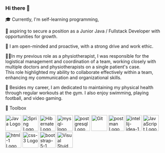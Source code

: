 ### Hi there 👋

<!--
**wojcikiewicz1/wojcikiewicz1** is a ✨ _special_ ✨ repository because its `README.md` (this file) appears on your GitHub profile.

Here are some ideas to get you started:

- 🔭 I’m currently working on ...
- 🌱 I’m currently learning ...
- 👯 I’m looking to collaborate on ...
- 🤔 I’m looking for help with ...
- 💬 Ask me about ...
- 📫 How to reach me: ...
- 😄 Pronouns: ...
- ⚡ Fun fact: ...
-->

🎓 Currently, I'm self-learning programming,

🔎 aspiring to secure a position as a Junior Java / Fullstack Developer with opportunities for growth.

🌱 I am open-minded and proactive, with a strong drive and work ethic.

🧑‍⚕️In my previous role as a physiotherapist, I was responsible for the logistical management and coordination of a team, working closely with multiple doctors and physiotherapists on a single patient's case.    
   This role highlighted my ability to collaborate effectively within a team, enhancing my communication and organizational skills.

💪 Besides my career, I am dedicated to maintaining my physical health through regular workouts at the gym. I also enjoy swimming, playing football, and video gaming.

🧰 Toolbox

<img src="https://cdn.worldvectorlogo.com/logos/java.svg" alt="Java Logo" width="50" height="50"/>  <img src="https://cdn.worldvectorlogo.com/logos/spring-3.svg" alt="Spring Logo" width="50" height="50"/>  <img src="https://cdn.worldvectorlogo.com/logos/hibernate.svg" alt="Hibernate Logo" width="50" height="50"/>  <img src="https://cdn.worldvectorlogo.com/logos/mysql-logo.svg" alt="mysql-logo Logo" width="50" height="50"/>  <img src="https://cdn.worldvectorlogo.com/logos/postgresql.svg" alt="postgresql Logo" width="50" height="50"/> <img src="https://cdn.worldvectorlogo.com/logos/git.svg" alt="Git" width="50" height="50"/>  <img src="https://cdn.worldvectorlogo.com/logos/postman.svg" alt="postman Logo" width="50" height="50"/>  <img src="https://cdn.worldvectorlogo.com/logos/intellij-idea-1.svg" alt="intellij-idea-1 Logo" width="50" height="50"/> <img src="https://cdn.worldvectorlogo.com/logos/logo-javascript.svg" alt="JavaScript Logo" width="50" height="50"/> <img src="https://cdn.worldvectorlogo.com/logos/html-1.svg" alt="html-1 Logo" width="50" height="50"/> <img src="https://cdn.worldvectorlogo.com/logos/css-3.svg" alt="css-3 Logo" width="50" height="50"/> <img src="https://cdn.worldvectorlogo.com/logos/bootstrap-5-1.svg" alt="bootstrap-5-1 Logo" width="50" height="50"/> <img src="https://cdn.worldvectorlogo.com/logos/visual-studio-code-1.svg" alt="Visual Stuid Code Logo" width="50" height="50"/>




